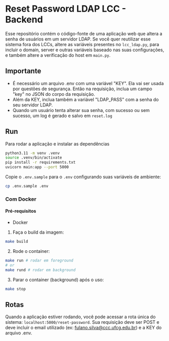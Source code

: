 # Reset Password LDAP LCC - Backend

Esse repositório contém o código-fonte de uma aplicação web que altera a senha de usuários em um servidor LDAP. Se você quer reutilizar esse sistema fora dos LCCs, altere as variáveis presentes no <code>lcc_ldap.py</code>, para incluir o domain, server e outras variáveis baseado nas suas configurações, e também altere a verificação do host em <code>main.py</code>.

## Importante

- É necessário um arquivo .env com uma variável "KEY". Ela vai ser usada por questões de segurança. Então na requisição, inclua um campo "key" no JSON do corpo da requisição.
- Além da KEY, inclua também a variável "LDAP_PASS" com a senha do seu servidor LDAP.
- Quando um usuário tenta alterar sua senha, com sucesso ou sem sucesso, um log é gerado e salvo em <code>reset.log</code>

## Run

Para rodar a aplicação e instalar as dependências

```sh
python3.11 -m venv .venv
source .venv/bin/activate
pip install -r requirements.txt
uvicorn main:app --port 5000
```

Copie o `.env.sample` para o `.env` configurando suas variáveis de ambiente:

```sh
cp .env.sample .env
```

### Com Docker

#### Pré-requisitos

- Docker

1. Faça o build da imagem:

```sh
make build
```

2. Rode o container:

```sh
make run # rodar em foreground
# or
make rund # rodar em background
```

3. Parar o container (background) após o uso:

```sh
make stop
```
## Rotas

Quando a aplicação estiver rodando, você pode acessar a rota única do sistema: <code>localhost:5000/reset-password</code>. Sua requisição deve ser POST e deve incluir o email utilizado (ex: fulano.silva@ccc.ufcg.edu.br) e a KEY do arquivo .env.
